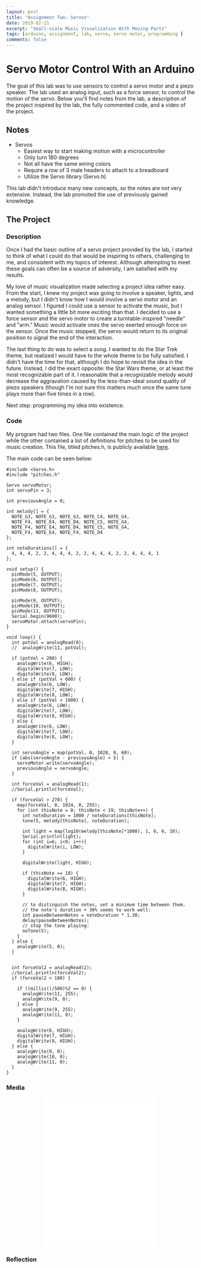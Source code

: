 ```yaml
---
layout: post
title: "Assignment Two: Servos"
date: 2019-02-21
excerpt: "Small-scale Music Visualization With Moving Parts"
tags: [arduino, assignment, lab, servo, servo motor, programming ]
comments: false
---
```


# Servo Motor Control With an Arduino
The goal of this lab was to use sensors to control a servo motor and a piezo speaker. The lab used an analog input, such as a force sensor, to control the motion of the servo. Below you'll find notes from the lab, a description of the project inspired by the lab, the fully commented code, and a video of the project.


## Notes
- Servos
  - Easiest way to start making motion with a microcontroller
  - Only turn 180 degrees
  - Not all have the same wiring colors
  - Require a row of 3 male headers to attach to a breadboard
  - Utilize the Servo library (Servo.h)

This lab didn't introduce many new concepts, so the notes are not very extensive. Instead, the lab promoted the use of previously gained knowledge.


## The Project
### Description
Once I had the basic outline of a servo project provided by the lab, I started to think of what I could do that would be inspiring to others, challenging to me, and consistent with my topics of interest. Although attempting to meet these goals can often be a source of adversity, I am satisfied with my results.

My love of music visualization made selecting a project idea rather easy. From the start, I knew my project was going to involve a speaker, lights, and a melody, but I didn't know how I would involve a servo motor and an analog sensor. I figured I could use a sensor to activate the music, but I wanted something a little bit more exciting than that. I decided to use a force sensor and the servo motor to create a turntable-inspired "needle" and "arm." Music would activate ones the servo exerted enough force on the sensor. Once the music stopped, the servo would return to its original position to signal the end of the interaction.

The last thing to do was to select a song. I wanted to do the Star Trek theme, but realized I would have to the whole theme to be fully satisfied. I didn't have the time for that, although I do hope to revisit the idea in the future. Instead, I did the exact opposite: the Star Wars theme, or at least the most recognizable part of it. I reasonable that a recognizable melody would decrease the aggravation caused by the less-than-ideal sound quality of piezo speakers (though I'm not sure this matters much once the same tune plays more than five times in a row).

Next step: programming my idea into existence.


### Code
My program had two files. One file contained the main logic of the project while the other contained a list of definitions for pitches to be used for music creation. This file, titled pitches.h, is publicly available <a href="https://www.arduino.cc/en/Tutorial/ToneMelody">here</a>.

The main code can be seen below:

```
#include <Servo.h>
#include "pitches.h"

Servo servoMotor;
int servoPin = 3;

int previousAngle = 0;

int melody[] = {
  NOTE_G3, NOTE_G3, NOTE_G3, NOTE_C4, NOTE_G4,
  NOTE_F4, NOTE_E4, NOTE_D4, NOTE_C5, NOTE_G4,
  NOTE_F4, NOTE_E4, NOTE_D4, NOTE_C5, NOTE_G4,
  NOTE_F4, NOTE_E4, NOTE_F4, NOTE_D4
};

int noteDurations[] = {
  4, 4, 4, 2, 2, 4, 4, 4, 2, 2, 4, 4, 4, 2, 2, 4, 4, 4, 1
};

void setup() {
  pinMode(5, OUTPUT);
  pinMode(6, OUTPUT);
  pinMode(7, OUTPUT);
  pinMode(8, OUTPUT);

  pinMode(9, OUTPUT);
  pinMode(10, OUTPUT);
  pinMode(11, OUTPUT);
  Serial.begin(9600);
  servoMotor.attach(servoPin);
}

void loop() {
  int potVal = analogRead(0);
  //  analogWrite(11, potVal);

  if (potVal < 200) {
    analogWrite(6, HIGH);
    digitalWrite(7, LOW);
    digitalWrite(8, LOW);
  } else if (potVal < 600) {
    analogWrite(6, LOW);
    digitalWrite(7, HIGH);
    digitalWrite(8, LOW);
  } else if (potVal < 1000) {
    analogWrite(6, LOW);
    digitalWrite(7, LOW);
    digitalWrite(8, HIGH);
  } else {
    analogWrite(6, LOW);
    digitalWrite(7, LOW);
    digitalWrite(8, LOW);
  }

  int servoAngle = map(potVal, 0, 1028, 0, 60);
  if (abs(servoAngle - previousAngle) > 5) {
    servoMotor.write(servoAngle);
    previousAngle = servoAngle;
  }

  int forceVal = analogRead(1);
  //Serial.println(forceVal);

  if (forceVal > 270) {
    map(forceVal, 0, 1024, 0, 255);
    for (int thisNote = 0; thisNote < 19; thisNote++) {
      int noteDuration = 1000 / noteDurations[thisNote];
      tone(5, melody[thisNote], noteDuration);

      int light = map(log10(melody[thisNote]*1000), 1, 6, 6, 10);
      Serial.println(light);
      for (int i=6; i<9; i++){
        digitalWrite(i, LOW);
      }

      digitalWrite(light, HIGH);

      if (thisNote == 18) {
        digitalWrite(6, HIGH);
        digitalWrite(7, HIGH);
        digitalWrite(8, HIGH);
      }

      // to distinguish the notes, set a minimum time between them.
      // the note's duration + 30% seems to work well:
      int pauseBetweenNotes = noteDuration * 1.30;
      delay(pauseBetweenNotes);
      // stop the tone playing:
      noTone(5);
    }
  } else {
    analogWrite(5, 0);
  }


  int forceVal2 = analogRead(2);
  //Serial.println(forceVal2);
  if (forceVal2 < 100) {

    if ((millis()/500)%2 == 0) {
      analogWrite(11, 255);
      analogWrite(9, 0);
    } else {
      analogWrite(9, 255);
      analogWrite(11, 0);
    }

    analogWrite(6, HIGH);
    digitalWrite(7, HIGH);
    digitalWrite(8, HIGH);
  } else {
    analogWrite(9, 0);
    analogWrite(10, 0);
    analogWrite(11, 0);
  }
}
```


### Media
<center><iframe height="400px" src="../assets/img/posts/assignment2.mov" frameborder="0" allowfullscreen></iframe></center>


### Reflection
